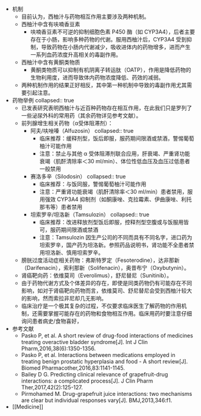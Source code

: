 - 机制
	- 目前认为，西柚汁与药物相互作用主要涉及两种机制。
	- 西柚汁中含有呋喃香豆素
		- 呋喃香豆素不可逆的抑制细胞色素 P450 酶（如 CYP3A4），后者主要存在于小肠，影响多种药物的代谢。服用西柚汁后，CYP3A4 受到抑制，导致药物在小肠内代谢减少，吸收进体内的药物增多，进而产生一系列血药浓度升高相关的毒副作用。
	- 西柚汁中含有黄酮类物质
		- 黄酮类物质可以抑制有机阴离子转运肽（OATP），作用是降低药物的生物利用度，进而导致体内药物浓度降低、药效的减弱。
	- 两种机制作用的结果正好相反，其中第一种机制中导致的毒副作用尤其需要引起注意。
- 药物举例
  collapsed:: true
	- 已发表研究表明西柚汁与近百种药物存在相互作用，在此我们只是罗列了一些泌尿外科的常用药（其余药物详见参考文献）。
	- 前列腺增生相关药物（α受体阻滞剂）：
		- 阿夫/呋唑嗪（Alfuzosin）
		  collapsed:: true
			- 临床推荐：缓释剂型，饭后即服，服药期间限酒或禁酒，警惕葡萄柚汁可能作用
			- 注意：禁止与其他 α 受体阻滞剂联合应用，肝衰竭、严重肾功能衰竭（肌酐清除率＜30 ml/min）、体位性低血压及血压过低患者一般禁用
		- 赛洛多辛（Silodosin）
		  collapsed:: true
			- 临床推荐：与饭同服，警惕葡萄柚汁可能作用
			- 注意：严重肾功能衰竭（肌酐清除率＜30 ml/min）患者禁用，服用强效 CYP3A4 抑制剂（如酮康唑、克拉霉素、伊曲康唑、利托那韦等）患者禁用
		- 坦索罗辛/坦洛新（Tamsulozin）
		  collapsed:: true
			- 临床推荐：改进释放剂型饭后即服，控释剂型空腹或与饭服用皆可，服药期间限酒或禁酒
			- 注意：Tamsulozin 因生产公司的不同而具有不同名字，进口药为坦索罗辛，国产药为坦洛新。参照药品说明书，肾功能不全患者禁用坦洛新、慎用坦索罗辛。
	- 膀胱过度活动症相关药物：弗斯特罗定（Fesoterodine），达非那新（Darifenacin），索利那新（Solifenacin），奥昔布宁（Oxybutynin）。
	- 肾癌靶向药：依维莫司（Everolimus），舒尼替尼（Sunitinib）。
	- 由于药物代谢方式及个体差异的存在，即使是同类药物仍有可能存在不同影响，如对于肾癌靶向药物而言，依维莫司、舒尼替尼会受到西柚汁较大的影响，然而索拉非尼却几无影响。
	- 临床治疗是一个极其复杂的过程，不仅要求临床医生了解药物的作用机制，还需要掌握可能存在的药物和食物相互作用。临床用药时要注意仔细询问患者病史/食物喜好，
- 参考文献
	- Pasko P, et al. A short review of drug-food interactions of medicines treating overactive bladder syndrome[J]. Int J Clin Pharm,2016,38(6):1350-1356.
	- Pasko P, et al. Interactions between medications employed in treating benign prostatic hyperplasia and food - A short review[J]. Biomed Pharmacother,2016,83:1141-1145.
	- Bailey D G. Predicting clinical relevance of grapefruit-drug interactions: a complicated process[J]. J Clin Pharm Ther,2017,42(2):125-127.
	- Pirmohamed M. Drug-grapefruit juice interactions: two mechanisms are clear but individual responses vary[J]. BMJ,2013,346:f1.
- [[Medicine]]